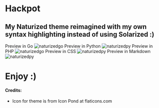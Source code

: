 # Hackpot
## My Naturized theme reimagined with my own syntax highlighting instead of using Solarized :)

Preview in Go
![naturizedgo](https://github.com/wwmyers/naturized/raw/master/images/hackpotgo.png)
Preview in Python
![naturizedpy](https://github.com/wwmyers/naturized/raw/master/images/hackpotpy.png)
Preview in PHP
![naturizedgo](https://github.com/wwmyers/naturized/raw/master/images/hackpotphp.png)
Preview in CSS
![naturizedpy](https://github.com/wwmyers/naturized/raw/master/images/hackpotcss.png)
Preview in Markdown
![naturizedpy](https://github.com/wwmyers/naturized/raw/master/images/hackpotmd.png)

# Enjoy :)

#### Credits:
* Icon for theme is from Icon Pond at flaticons.com
<!--shift+cmd+v to preview-->